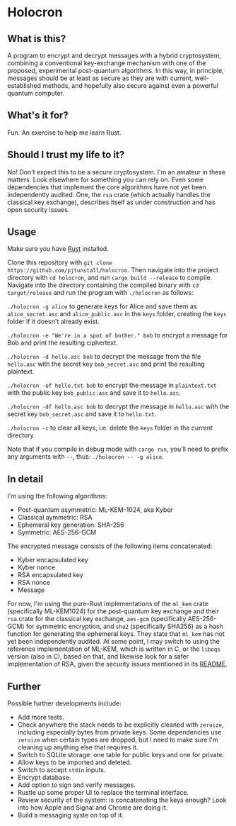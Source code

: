 # Holocron

## What is this?

A program to encrypt and decrypt messages with a hybrid cryptosystem, combining a conventional key-exchange mechanism with one of the proposed, experimental post-quantum algorithms. In this way, in principle, messages should be at least as secure as they are with current, well-established methods, and hopefully also secure against even a powerful quantum computer.

## What's it for?

Fun. An exercise to help me learn Rust.

## Should I trust my life to it?

No! Don't expect this to be a secure cryptosystem. I'm an amateur in these matters. Look elsewhere for something you can rely on. Even some dependencies that implement the core algorithms have not yet been independently audited. One, the `rsa` crate (which actually handles the classical key exchange), describes itself as under construction and has open security issues.

## Usage

Make sure you have [Rust](https://www.rust-lang.org/tools/install) installed.

Clone this repository with `git clone https://github.com/pjtunstall/holocron`. Then navigate into the project directory with `cd holocron`, and run `cargo build --release` to compile. Navigate into the directory containing the compiled binary with `cd target/release` and run the program with `./holocron` as follows:

`./holocron -g alice` to generate keys for Alice and save them as `alice_secret.asc` and `alice_public.asc` in the `keys` folder, creating the `keys` folder if it doesn't already exist.

`./holocron -e "We're in a spot of bother." bob` to encrypt a message for Bob and print the resulting ciphertext.

`./holocron -d hello.asc bob` to decrypt the message from the file `hello.asc` with the secret key `bob_secret.asc` and print the resulting plaintext.

`./holocron -ef hello.txt bob` to encrypt the message in `plaintext.txt` with the public key `bob_public.asc` and save it to `hello.asc`.

`./holocron -df hello.asc bob` to decrypt the message in `hello.asc` with the secret key `bob_secret.asc` and save it to `hello.txt`.

`./holocron -c` to clear all keys, i.e. delete the `keys` folder in the current directory.

Note that if you compile in debug mode with `cargo run`, you'll need to prefix any arguments with `--`, thus: `./holocron -- -g alice`.

## In detail

I'm using the following algorithms:

- Post-quantum asymmetric: ML-KEM-1024, aka Kyber
- Classical aymmetric: RSA
- Ephemeral key generation: SHA-256
- Symmetric: AES-256-GCM

The encrypted message consists of the following items concatenated:

- Kyber encapsulated key
- Kyber nonce
- RSA encapsulated key
- RSA nonce
- Message

For now, I'm using the pure-Rust implementations of the `ml_kem` crate (specifically ML-KEM1024) for the post-quantum key exchange and their `rsa` crate for the classical key exchange, `aes-gcm` (specifically AES-256-GCM) for symmetric encryption, and `sha2` (specifically SHA256) as a hash function for generating the ephemeral keys. They state that `ml_kem` has not yet been independently audited. At some point, I may switch to using the reference implementation of ML-KEM, which is written in C, or the `liboqs` version (also in C), based on that, and likewise look for a safer implementation of RSA, given the security issues mentioned in its [README](https://github.com/RustCrypto/RSA?tab=readme-ov-file#%EF%B8%8Fsecurity-warning).

## Further

Possible further developments include:

- Add more tests.
- Check anywhere the stack needs to be explicitly cleaned with `zeroize`, including especially bytes from private keys. Some dependencies use `zeroize` when certain types are dropped, but I need to make sure I'm cleaning up anything else that requires it.
- Switch to SQLite storage: one table for public keys and one for private.
- Allow keys to be imported and deleted.
- Switch to accept `stdin` inputs.
- Encrypt database.
- Add option to sign and verify messages.
- Rustle up some proper UI to replace the terminal interface.
- Review security of the system: is concatenating the keys enough? Look into how Apple and Signal and Chrome are doing it.
- Build a messaging syste on top of it.

